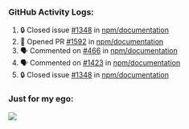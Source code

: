 

  <h3>GitHub Activity Logs:</h3>

  <!--START_SECTION:activity-->

1. 🔒 Closed issue [#1348](https://github.com/npm/documentation/issues/1348) in [npm/documentation](https://github.com/npm/documentation)
2. 💪 Opened PR [#1592](https://github.com/npm/documentation/pull/1592) in [npm/documentation](https://github.com/npm/documentation)
3. 🗣 Commented on [#466](https://github.com/npm/documentation/issues/466#issuecomment-2899210075) in [npm/documentation](https://github.com/npm/documentation)
4. 🗣 Commented on [#1423](https://github.com/npm/documentation/issues/1423#issuecomment-2899200491) in [npm/documentation](https://github.com/npm/documentation)
5. 🔒 Closed issue [#1348](https://github.com/npm/documentation/issues/1348) in [npm/documentation](https://github.com/npm/documentation)
      <!--END_SECTION:activity-->




### Just for my ego:

![](https://komarev.com/ghpvc/?username=kenshanta&color=orange&style=for-the-badge)
